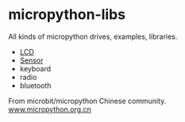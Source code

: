 # micropython-libs

All kinds of micropython drives, examples, libraries.

* [LCD](lcd)
* [Sensor](sensor)
* keyboard
* radio
* bluetooth

From microbit/micropython Chinese community.  
www.micropython.org.cn
